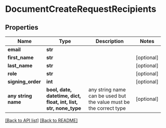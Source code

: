 # DocumentCreateRequestRecipients


## Properties
Name | Type | Description | Notes
------------ | ------------- | ------------- | -------------
**email** | **str** |  | 
**first_name** | **str** |  | [optional] 
**last_name** | **str** |  | [optional] 
**role** | **str** |  | [optional] 
**signing_order** | **int** |  | [optional] 
**any string name** | **bool, date, datetime, dict, float, int, list, str, none_type** | any string name can be used but the value must be the correct type | [optional]

[[Back to API list]](../README.md#documentation-for-api-endpoints) [[Back to README]](../README.md)


